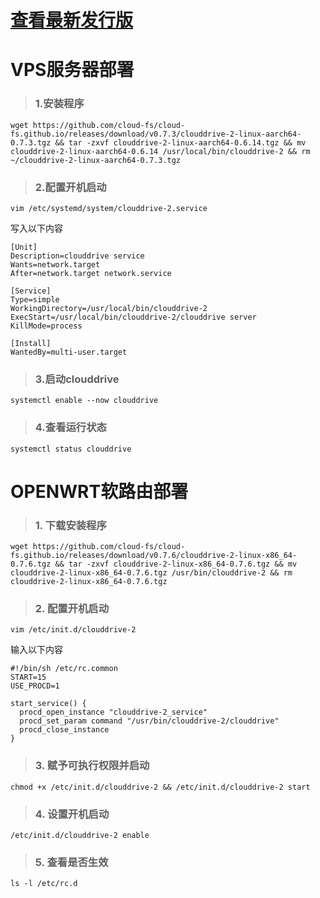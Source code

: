 # [查看最新发行版](https://github.com/cloud-fs/cloud-fs.github.io/releases) 

# VPS服务器部署

> ### 1.安装程序

```
wget https://github.com/cloud-fs/cloud-fs.github.io/releases/download/v0.7.3/clouddrive-2-linux-aarch64-0.7.3.tgz && tar -zxvf clouddrive-2-linux-aarch64-0.6.14.tgz && mv clouddrive-2-linux-aarch64-0.6.14 /usr/local/bin/clouddrive-2 && rm ~/clouddrive-2-linux-aarch64-0.7.3.tgz
```

> ### 2.配置开机启动
```
vim /etc/systemd/system/clouddrive-2.service
```
写入以下内容
```
[Unit]
Description=clouddrive service
Wants=network.target
After=network.target network.service

[Service]
Type=simple
WorkingDirectory=/usr/local/bin/clouddrive-2
ExecStart=/usr/local/bin/clouddrive-2/clouddrive server
KillMode=process

[Install]
WantedBy=multi-user.target
```
> ### 3.启动clouddrive

```
systemctl enable --now clouddrive
```
> ### 4.查看运行状态

```
systemctl status clouddrive
```

# OPENWRT软路由部署</summary>

> ### 1. 下载安装程序
```
wget https://github.com/cloud-fs/cloud-fs.github.io/releases/download/v0.7.6/clouddrive-2-linux-x86_64-0.7.6.tgz && tar -zxvf clouddrive-2-linux-x86_64-0.7.6.tgz && mv clouddrive-2-linux-x86_64-0.7.6.tgz /usr/bin/clouddrive-2 && rm clouddrive-2-linux-x86_64-0.7.6.tgz
```
> ### 2. 配置开机启动
```
vim /etc/init.d/clouddrive-2
```
输入以下内容
```
#!/bin/sh /etc/rc.common
START=15
USE_PROCD=1

start_service() {
  procd_open_instance "clouddrive-2_service"
  procd_set_param command "/usr/bin/clouddrive-2/clouddrive"
  procd_close_instance
}
```


> ### 3. 赋予可执行权限并启动
```
chmod +x /etc/init.d/clouddrive-2 && /etc/init.d/clouddrive-2 start
```
> ### 4. 设置开机启动
```
/etc/init.d/clouddrive-2 enable
```
> ### 5. 查看是否生效
```
ls -l /etc/rc.d
```
